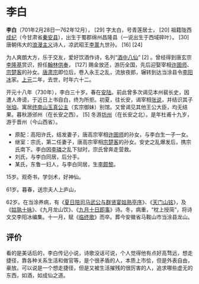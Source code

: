 # 李白

**李白**（701年2月28日—762年12月）， [29] 字太白，号青莲居士， [20] 祖籍陇西[成纪](https://baike.baidu.com/item/成纪/6555802?fromModule=lemma_inlink)（今甘肃省[秦安县](https://baike.baidu.com/item/秦安县/838025?fromModule=lemma_inlink)），出生于蜀郡绵州昌隆县（一说出生于西域碎叶）。 [30] 唐朝伟大的[浪漫主义](https://baike.baidu.com/item/浪漫主义/214808?fromModule=lemma_inlink)诗人，凉武昭王[李暠](https://baike.baidu.com/item/李暠/18438?fromModule=lemma_inlink)九世孙。 [16] [24] 

为人爽朗大方，乐于交友，爱好饮酒作诗，名列“[酒中八仙](https://baike.baidu.com/item/酒中八仙/4582894?fromModule=lemma_inlink)” [2] 。曾经得到唐玄宗[李隆基](https://baike.baidu.com/item/李隆基/274734?fromModule=lemma_inlink)赏识，担任[翰林供奉](https://baike.baidu.com/item/翰林供奉/22838547?fromModule=lemma_inlink)， [127] 赐金放还，游历全国，先后迎娶宰相[许圉师](https://baike.baidu.com/item/许圉师/3711397?fromModule=lemma_inlink)、[宗楚客](https://baike.baidu.com/item/宗楚客/6184200?fromModule=lemma_inlink)的孙女。[唐肃宗](https://baike.baidu.com/item/唐肃宗/1347615?fromModule=lemma_inlink)即位后，卷入永王之乱，流放夜郎，辗转到达当涂县令[李阳冰](https://baike.baidu.com/item/李阳冰/2709012?fromModule=lemma_inlink)家。[上元](https://baike.baidu.com/item/上元/23816491?fromModule=lemma_inlink)二年，去世，时年六十二。

开元十八年（730年），李白三十岁。春在[安陆](https://baike.baidu.com/item/安陆/746007?fromModule=lemma_inlink)。前此曾多次谒见本州裴长史，因遭人谗谤，于近日上书自白，终为所拒。初夏，往长安，谒宰相[张说](https://baike.baidu.com/item/张说/66379?fromModule=lemma_inlink)，并结识其子[张垍](https://baike.baidu.com/item/张垍/554129?fromModule=lemma_inlink)。寓居[终南山](https://baike.baidu.com/item/终南山?fromModule=lemma_inlink)[玉真公主](https://baike.baidu.com/item/玉真公主/5669949?fromModule=lemma_inlink)（玄宗御妹）别馆。又曾谒见其他王公大臣，均无结果。暮秋游邠州（在长安之西）。 [5] 冬游[坊州](https://baike.baidu.com/item/坊州/746399?fromModule=lemma_inlink)（在长安之北）。是年杜甫十九岁，游于晋州（今山西省）。

- 原配：高阳许氏，结发妻子，唐高宗宰相[许圉师](https://baike.baidu.com/item/许圉师/3711397?fromModule=lemma_inlink)的孙女，与李白生一子一女。
- 继室：宗氏，第二任妻子，唐高宗宰相[宗楚客](https://baike.baidu.com/item/宗楚客/6184200?fromModule=lemma_inlink)的孙女。安史之乱爆发后，携宗氏南下。李白因[李璘](https://baike.baidu.com/item/李璘/26873?fromModule=lemma_inlink)之乱下狱时，宗氏曾奔走营救。
- 刘氏，与李白同居，后分手。
- 某氏，东鲁一妇人，与李白同居，生[李颇黎](https://baike.baidu.com/item/李颇黎/56980445?fromModule=lemma_inlink)。

15岁。观奇书，学剑术，好神仙。

61岁。暮春，送宗夫人上庐山，

62岁。在当涂养病，有《[夏日陪司马武公与群贤宴姑熟亭序](https://baike.baidu.com/item/夏日陪司马武公与群贤宴姑熟亭序/22818921?fromModule=lemma_inlink)》、《[天门山铭](https://baike.baidu.com/item/天门山铭/22818701?fromModule=lemma_inlink)》，及《[姑孰十咏](https://baike.baidu.com/item/姑孰十咏/464296?fromModule=lemma_inlink)》、《九月龙山饮》、《[九月十日即事](https://baike.baidu.com/item/九月十日即事?fromModule=lemma_inlink)》诗。冬，病重，“枕上授简”，将诗文交李阳冰编集。十一月，赋《[临终歌](https://baike.baidu.com/item/临终歌/1485600?fromModule=lemma_inlink)》而卒。葬今安徽省马鞍山市当涂县龙山。

## 评价

看的是美话后的，李白传记小说，诗歌没话可说，个人觉得他有点好高骛远，想走捷径，靠各种关系生活和做官等，是个很矛盾的人，本质上市侩，但是外表自由，豪放。可以说是一个想走捷径，但是又被生活摧残的很厉害的人，追求哪些虚无的东西，如酒，如成仙之道。